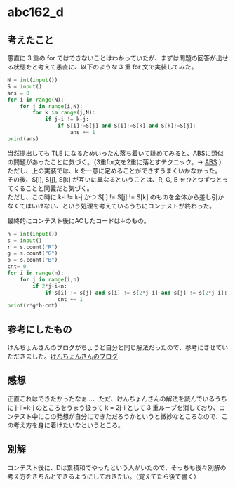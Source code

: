 # abc162_d

## 考えたこと

愚直に 3 重の for ではできないことはわかっていたが、まずは問題の回答が出せる状態をと考えて愚直に、以下のような 3 重 for 文で実装してみた。

```py
N = int(input())
S = input()
ans = 0
for i in range(N):
    for j in range(i,N):
        for k in range(j,N):
            if j-i != k-j:
                if S[i]!=S[j] and S[i]!=S[k] and S[k]!=S[j]:
                    ans += 1
print(ans)
```

当然提出しても TLE になるためいったん落ち着いて眺めてみると、ABSに類似の問題があったことに気づく。（3重for文を2重に落とすテクニック。-> [ABS](https://qiita.com/drken/items/fd4e5e3630d0f5859067#%E7%AC%AC-8-%E5%95%8F--abc-085-c---otoshidama-300-%E7%82%B9) ）  
ただし、上の実装では、k を一意に定めることができずうまくいかなかった。  
その後、S[i], S[j], S[k] が互いに異なるということは、R, G, B をひとつずつとってくることと同義だと気づく。  
ただし、この時に k-i != k-j かつ S[i] != S[j] != S[k] のものを全体から差し引かなくてはいけない、という処理を考えているうちにコンテストが終わった。

最終的にコンテスト後にACしたコードは↓のもの。

```py
n = int(input())
s = input()
r = s.count("R")
g = s.count("G")
b = s.count("B")
cnt= 0
for i in range(n):
    for j in range(i,n):
        if 2*j-i<n:
            if s[i] != s[j] and s[i] != s[2*j-i] and s[j] != s[2*j-i]:
                cnt += 1
print(r*g*b-cnt)

```

## 参考にしたもの

けんちょんさんのブログがちょうど自分と同じ解法だったので、参考にさせていただきました。[けんちょんさんのブログ](https://drken1215.hatenablog.com/entry/2020/04/12/225900)

## 感想

正直これはできたかったなぁ…、ただ、けんちょんさんの解法を読んでいるうちに j-i!=k-j のところをうまう扱って k = 2j-i として 3 重ループを消しており、コンテスト中にこの発想が自分にできただろうかというと微妙なところなので、この考え方を身に着けたいなというところ。

## 別解

コンテスト後に、Dは累積和でやったという人がいたので、そっちも後々別解の考え方をきちんとできるようにしておきたい。（覚えてたら後で書く）
